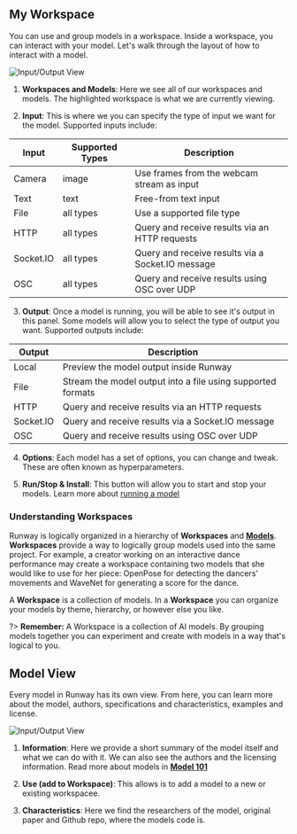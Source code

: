 ## My Workspace

You can use and group models in a workspace. Inside a workspace, you can interact with your model. Let's walk through the layout of how to interact with a model.

![Input/Output View](assets/images/views/workspace-annotated.png)

1) **Workspaces and Models**: Here we see all of our workspaces and models. The highlighted workspace is what we are currently viewing.

2) **Input**: This is where we you can specify the type of input we want for the model. Supported inputs include:


| Input      | Supported Types | Description                                       |
|------------|-----------------|---------------------------------------------------|
| Camera     | image           | Use frames from the webcam stream as input        |
| Text       | text            | Free-from text input                              |
| File       | all types       | Use a supported file type                         |
| HTTP       | all types       | Query and receive results via an HTTP requests    |
| Socket.IO  | all types       | Query and receive results via a Socket.IO message |
| OSC        | all types       | Query and receive results using OSC over UDP      |


3) **Output**: Once a model is running, you will be able to see it's output in this panel. Some models will allow you to select the type of output you want. Supported outputs include:


| Output     | Description                                       
|------------|---------------------------------------------------------------------|
| Local      | Preview the model output inside Runway                              |
| File       | Stream the model output into a file using supported formats         |
| HTTP       | Query and receive results via an HTTP requests                      |
| Socket.IO  | Query and receive results via a Socket.IO message                   |
| OSC        | Query and receive results using OSC over UDP                        |


4) **Options**: Each model has a set of options, you can change and tweak. These are often known as hyperparameters.

5) **Run/Stop & Install**: This button will allow you to start and stop your models. Learn more about [running a model](how-to/run-a-model.md)


### Understanding Workspaces

Runway is logically organized in a hierarchy of **Workspaces** and [**Models**](getting-started/model-101.md). **Workspaces** provide a way to logically group models used into the same project. For example, a creator working on an interactive dance performance may create a workspace containing two models that she would like to use for her piece: OpenPose for detecting the dancers’ movements and WaveNet for generating a score for the dance.

A **Workspace** is a collection of models. In a **Workspace** you can organize your models by theme, hierarchy, or however else you like.

?> **Remember:** A Workspace is a collection of AI models. By grouping models together you can experiment and create with models in a way that's logical to you.

## Model View

Every model in Runway has its own view. From here, you can learn more about the model, authors, specifications and characteristics, examples and license.

![Input/Output View](assets/images/views/model-view-annotated.png)

1) **Information**: Here we provide a short summary of the model itself and what we can do with it. We can also see the authors and the licensing information. Read more about models in [**Model 101**](getting-started/model-101.md)

2) **Use (add to Workspace)**: This allows is to add a model to a new or existing workspacee.

3) **Characteristics**: Here we find the researchers of the model, original paper and Github repo, where the models code is.
